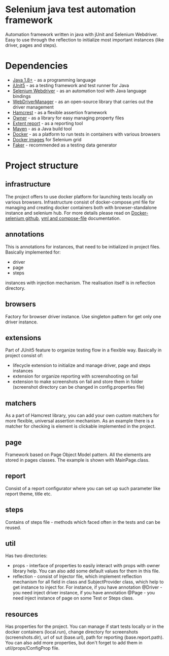 # Selenium java test automation framework

Automation framework written in java with jUnit and Selenium Webdriver.
Easy to use through the reflection to initialize most important instances (like driver, pages and steps).

# Dependencies

- [Java 1.8+](https://openjdk.org/projects/jdk8/) - as a programming language
- [jUnit5](https://junit.org/junit5/) - as a testing framework and test runner for Java
- [Selenium Webdriver](https://www.selenium.dev) - as an automation tool with Java language bindings
- [WebDriverManager](https://bonigarcia.dev/webdrivermanager/) - as an open-source library that carries out the driver management
- [Hamcrest](https://hamcrest.org/JavaHamcrest/) - as a flexible assertion framework
- [Owner](http://owner.aeonbits.org/docs/usage/) - as a library for easy managing property files
- [Extent report](https://www.extentreports.com) - as a reporting tool
- [Maven](https://maven.apache.org) - as a Java build tool
- [Docker](https://www.docker.com) - as a platform to run tests in containers with various browsers 
- [Docker images](https://github.com/SeleniumHQ/docker-selenium) for Selenium grid
- [Faker](https://github.com/DiUS/java-faker) - recommended as a testing data generator 

# Project structure

## infrastructure
The project offers to use docker platform for launching tests locally on various browsers. 
Infrastructure consist of docker-compose.yml file for managing and creating docker containers
both with browser-standalone instance and selenium hub. For more details please read on [Docker-selenium github](https://github.com/SeleniumHQ/docker-selenium), 
[yml and compose-file](https://docs.docker.com/compose/compose-file/) documentation.

## annotations
This is annotations for instances, that need to be initialized in project files. Basically implemented
for:
- driver
- page
- steps 

instances with injection mechanism. The realisation itself is in reflection directory.

## browsers
Factory for browser driver instance. Use singleton pattern for get only one driver instance.

## extensions
Part of JUnit5 feature to organize testing flow in a flexible way. Basically in project consist of:
- lifecycle extension to initialize and manage driver, page and steps instances
- extension for organize reporting with screenshooting on fail
- extension to make screenshots on fail and store them in folder (screenshot directory can be changed
in config.properties file)

## matchers
As a part of Hamcrest library, you can add your own custom matchers for more flexible, universal assertion mechanism.
As an example there is a matcher for checking is element is clickable implemented in the project. 

## page
Framework based on Page Object Model pattern. All the elements are stored in pages classes. The example
is shown with MainPage.class.

## report
Consist of a report configurator where you can set up such parameter like 
report theme, title etc.

## steps
Contains of steps file - methods which faced often in the tests and can be reused.

## util
Has two directories:
- props - interface of properties to easily interact with props with owner library help. You can also add some default values for them in this file.
- reflection - consist of Injector file, which implement reflection mechanism for all field in class
and SubjectProvider class, which help to get instance to inject for. For instance, if you have annotation @Driver - you need inject driver instance,
if you have annotation @Page - you need inject instance of page on some Test or Steps class.

## resources
Has properties for the project. You can manage if start tests locally or in the docker containers (local.run), change directory for screenshots (screenshots.dir), url of sut (base.url), path for reporting (base.report.path).
You can also add more properties, but don't forget to add them in util/props/ConfigProp file.


